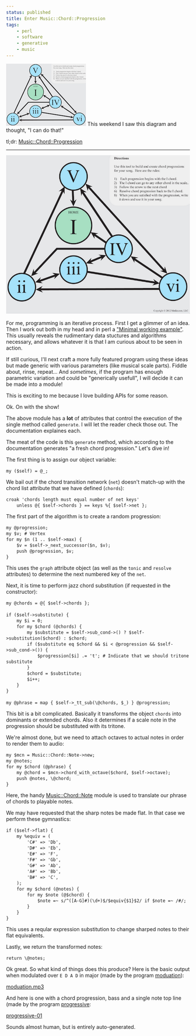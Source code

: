 ```yaml
---
status: published
title: Enter Music::Chord::Progression
tags:
    - perl
    - software
    - generative
    - music
---
```


![](state-machine-sm.png)
This weekend I saw this diagram and thought, "I can do that!"

tl;dr: [Music::Chord::Progression](https://metacpan.org/release/Music-Chord-Progression)

---

![](state-machine.png)

For me, programming is an iterative process.  First I get a glimmer of an idea.  Then I work out both in my head and in perl a ["Minimal working example"](https://en.wikipedia.org/wiki/Minimal_working_example).  This usually reveals the rudimentary data stuctures and algorithms necessary, and allows whatever it is that I am curious about to be seen in action.

If still curious, I'll next craft a more fully featured program using these ideas but made generic with various parameters (like musical scale parts).  Fiddle about, rinse, repeat... And *sometimes*, if the program has enough parametric variation and could be "generically usefull", I will decide it can be made into a module!

This is exciting to me because I love building APIs for some reason.

Ok. On with the show!

The above module has a **lot** of attributes that control the execution of the single method called `generate`.  I will let the reader check those out.  The documentation explaines each.

The meat of the code is this `generate` method, which according to the documentation generates "a fresh chord progression."  Let's dive in!

The first thing is to assign our object variable:

    my ($self) = @_;

We bail out if the chord transition network (`net`) doesn't match-up with the chord list attribute that we have defined (`chords`):

    croak 'chords length must equal number of net keys'
        unless @{ $self->chords } == keys %{ $self->net };

The first part of the algorithm is to create a random progression:

    my @progression;
    my $v; # Vertex
    for my $n (1 .. $self->max) {
        $v = $self->_next_successor($n, $v);
        push @progression, $v;
    }

This uses the `graph` attribute object (as well as the `tonic` and `resolve` attributes) to determine the next numbered key of the `net`.

Next, it is time to perform jazz chord substitution (if requested in the constructor):

    my @chords = @{ $self->chords };

    if ($self->substitute) {
        my $i = 0;
        for my $chord (@chords) {
            my $substitute = $self->sub_cond->() ? $self->substitution($chord) : $chord;
            if ($substitute eq $chord && $i < @progression && $self->sub_cond->()) {
                $progression[$i] .= 't'; # Indicate that we should tritone substitute
            }
            $chord = $substitute;
            $i++;
        }
    }

    my @phrase = map { $self->_tt_sub(\@chords, $_) } @progression;

This bit is a bit complicated.  Basically it transforms the object `chords` into dominants or extended chords.  Also it determines if a scale note in the progression should be substituted with its tritone.

We're almost done, but we need to attach octaves to actual notes in order to render them to audio:

    my $mcn = Music::Chord::Note->new;
    my @notes;
    for my $chord (@phrase) {
        my @chord = $mcn->chord_with_octave($chord, $self->octave);
        push @notes, \@chord;
    }

Here, the handy [Music::Chord::Note](https://metacpan.org/release/Music-Chord-Note) module is used to translate our phrase of chords to playable notes.

We may have requested that the sharp notes be made flat.  In that case we perform these gymnastics:

    if ($self->flat) {
        my %equiv = (
            'C#' => 'Db',
            'D#' => 'Eb',
            'E#' => 'F',
            'F#' => 'Gb',
            'G#' => 'Ab',
            'A#' => 'Bb',
            'B#' => 'C',
        );
        for my $chord (@notes) {
            for my $note (@$chord) {
                $note =~ s/^([A-G]#)(\d+)$/$equiv{$1}$2/ if $note =~ /#/;
            }
        }
    }

This uses a reqular expression substitution to change sharped notes to their flat equivalents.

Lastly, we return the transformed notes:

    return \@notes;

Ok great.  So what kind of things does this produce?  Here is the basic output when modulated over `E D A D` in major (made by the program [moduation](https://github.com/ology/Music-Chord-Progression/blob/main/eg/moduation)):

[moduation.mp3](moduation.mp3)

And here is one with a chord progression, bass and a single note top line (made by the program [progressive](https://github.com/ology/Music/blob/master/progressive):

[progressive-01](progressive-01.mp3)

Sounds almost human, but is entirely auto-generated.

